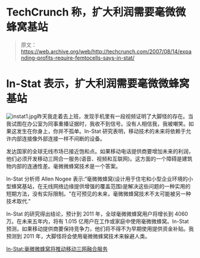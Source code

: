 # TechCrunch 称，扩大利润需要毫微微蜂窝基站

> 原文：<https://web.archive.org/web/http://techcrunch.com/2007/08/14/expanding-profits-require-femtocells-says-in-stat/>

# In-Stat 表示，扩大利润需要毫微微蜂窝基站

![instat1.jpg](img/1cb32ec7ca721677f9857da44b98d1db.png)昨天我走着去上班，发现手机里有一段视频证明了大脚怪的存在。当我试图在办公室为同事重播证据时，我收不到信号。没有人相信我，我被嘲笑。如果这发生在你身上，你并不孤单。In-Stat 研究表明，移动技术的未来将依赖于允许内部连接像外部连接一样不间断的设备。

发达国家的全球无线市场已接近饱和点。如果移动电话提供商要增加未来的利润，他们必须开发移动三网合一服务(语音、视频和互联网)。这方面的一个障碍是建筑物内部的连通性差。毫微微蜂窝技术是一个答案。

In-Stat 分析师 Allen Nogee 表示:“毫微微蜂窝(设计用于住宅和小型企业环境的小型蜂窝基站，在无线网络边缘提供增强的覆盖范围)是解决这些问题的一种实用的短期方法，没有实际限制。"在可预见的未来，毫微微蜂窝技术不太可能被另一种技术取代."

In-Stat 的研究得出结论，预计到 2011 年，全球毫微微蜂窝用户将增长到 4060 万。在未来五年内，将有 1.015 亿用户在工作或家庭中使用毫微微蜂窝。In-Stat 预测，如果移动提供商要保持竞争力，他们将不得不为早期使用提供资金补贴。我预测到 2011 年，大脚怪将会使用毫微微蜂窝技术来躲避人类。

[In-Stat:毫微微蜂窝将推动移动三网融合服务](https://web.archive.org/web/20210125111925/http://www.instat.com/press.asp?ID=2082&sku=IN0703910GW)